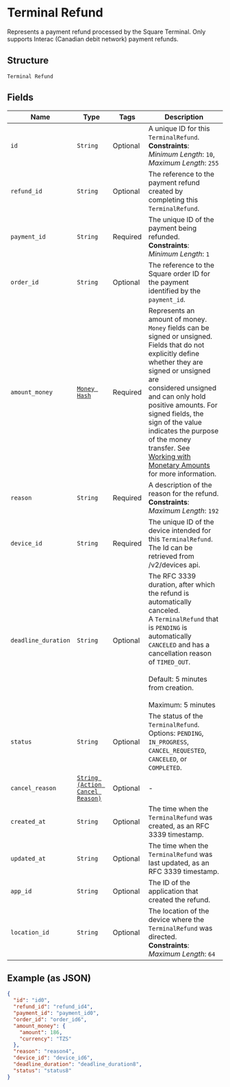 
# Terminal Refund

Represents a payment refund processed by the Square Terminal. Only supports Interac (Canadian debit network) payment refunds.

## Structure

`Terminal Refund`

## Fields

| Name | Type | Tags | Description |
|  --- | --- | --- | --- |
| `id` | `String` | Optional | A unique ID for this `TerminalRefund`.<br>**Constraints**: *Minimum Length*: `10`, *Maximum Length*: `255` |
| `refund_id` | `String` | Optional | The reference to the payment refund created by completing this `TerminalRefund`. |
| `payment_id` | `String` | Required | The unique ID of the payment being refunded.<br>**Constraints**: *Minimum Length*: `1` |
| `order_id` | `String` | Optional | The reference to the Square order ID for the payment identified by the `payment_id`. |
| `amount_money` | [`Money Hash`](../../doc/models/money.md) | Required | Represents an amount of money. `Money` fields can be signed or unsigned.<br>Fields that do not explicitly define whether they are signed or unsigned are<br>considered unsigned and can only hold positive amounts. For signed fields, the<br>sign of the value indicates the purpose of the money transfer. See<br>[Working with Monetary Amounts](https://developer.squareup.com/docs/build-basics/working-with-monetary-amounts)<br>for more information. |
| `reason` | `String` | Required | A description of the reason for the refund.<br>**Constraints**: *Maximum Length*: `192` |
| `device_id` | `String` | Required | The unique ID of the device intended for this `TerminalRefund`.<br>The Id can be retrieved from /v2/devices api. |
| `deadline_duration` | `String` | Optional | The RFC 3339 duration, after which the refund is automatically canceled.<br>A `TerminalRefund` that is `PENDING` is automatically `CANCELED` and has a cancellation reason<br>of `TIMED_OUT`.<br><br>Default: 5 minutes from creation.<br><br>Maximum: 5 minutes |
| `status` | `String` | Optional | The status of the `TerminalRefund`.<br>Options: `PENDING`, `IN_PROGRESS`, `CANCEL_REQUESTED`, `CANCELED`, or `COMPLETED`. |
| `cancel_reason` | [`String (Action Cancel Reason)`](../../doc/models/action-cancel-reason.md) | Optional | - |
| `created_at` | `String` | Optional | The time when the `TerminalRefund` was created, as an RFC 3339 timestamp. |
| `updated_at` | `String` | Optional | The time when the `TerminalRefund` was last updated, as an RFC 3339 timestamp. |
| `app_id` | `String` | Optional | The ID of the application that created the refund. |
| `location_id` | `String` | Optional | The location of the device where the `TerminalRefund` was directed.<br>**Constraints**: *Maximum Length*: `64` |

## Example (as JSON)

```json
{
  "id": "id0",
  "refund_id": "refund_id4",
  "payment_id": "payment_id0",
  "order_id": "order_id6",
  "amount_money": {
    "amount": 186,
    "currency": "TZS"
  },
  "reason": "reason4",
  "device_id": "device_id6",
  "deadline_duration": "deadline_duration8",
  "status": "status8"
}
```

